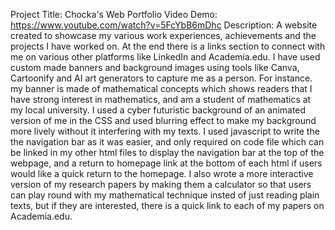 Project Title: Chocka's Web Portfolio
Video Demo: https://www.youtube.com/watch?v=5FcYbB6mDhc
Description: A website created to showcase my various work experiences, achievements and the projects I have worked on. At the end there is a links section to connect with me on various other platforms like LinkedIn and Academia.edu. I have used custom made banners and background images using tools like Canva, Cartoonify and AI art generators to capture me as a person. For instance. my banner is made of mathematical concepts which shows readers that I have strong interest in mathematics, and am a student of mathematics at my local university. I used a cyber futuristic background of an animated version of me in the CSS and used blurring effect to make my background more lively without it interfering with my texts. I used javascript to write the the navigation bar as it was easier, and only required on code file which can be linked in my other html files to display the navigation bar at the top of the webpage, and a return to homepage link at the bottom of each html if users would like a quick return to the homepage. I also wrote a more interactive version of my research papers by making them a calculator so that users can play round with my mathematical technique insted of just reading plain texts, but if they are interested, there is a quick link to each of my papers on Academia.edu.
